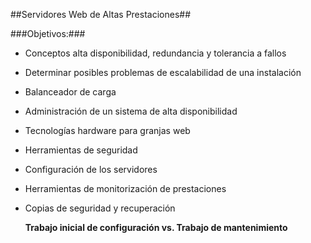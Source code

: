 ##Servidores Web de Altas Prestaciones##

###Objetivos:###
- Conceptos alta disponibilidad, redundancia y tolerancia a fallos- Determinar posibles problemas de escalabilidad de una instalación- Balanceador de carga- Administración de un sistema de alta disponibilidad- Tecnologías hardware para granjas web- Herramientas de seguridad- Configuración de los servidores- Herramientas de monitorización de prestaciones
- Copias de seguridad y recuperación
	**Trabajo inicial de configuración vs.Trabajo de mantenimiento**
